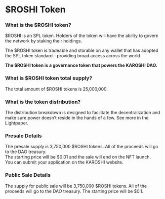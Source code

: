 # $ROSHI Token

### **What is the $ROSHI token?** <a href="#what-is-the-usdxyz-token" id="what-is-the-usdxyz-token"></a>

$ROSHI is an SPL token. Holders of the token will have the ability to govern the network by staking their holdings.

The $ROSHI token is tradeable and storable on any wallet that has adopted the SPL token standard - providing broad access across the world.

**The $ROSHI token is a governance token that powers the KAROSHI DAO.**

### **What is $ROSHI token total supply?** <a href="#what-is-usdxyz-token-total-supply" id="what-is-usdxyz-token-total-supply"></a>

The total amount of $ROSHI tokens is 25,000,000.

### **What is the token distribution?**

The distribution breakdown is designed to facilitate the decentralization and make sure power doesn’t reside in the hands of a few. See more in the Lightpaper.

### Presale Details

The presale supply is 3,750,000 $ROSHI tokens. All of the proceeds will go to the DAO treasury. \
The starting price will be $0.01 and the sale will end on the NFT launch.\
You can submit your application on the KAROSHI website.

### ​Public Sale Details

The supply for public sale will be 3,750,000 $ROSHI tokens. All of the proceeds will go to the DAO treasury. The starting price will be $0.1.

